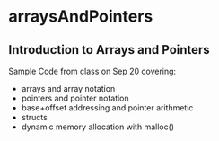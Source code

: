 # arraysAndPointers
## Introduction to Arrays and Pointers

Sample Code from class on Sep 20 covering:

* arrays and array notation
* pointers and pointer notation
* base+offset addressing and pointer arithmetic
* structs
* dynamic memory allocation with malloc()
